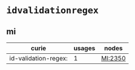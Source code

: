 # `idvalidationregex`

## mi

| curie                |   usages | nodes                                             |
|----------------------|----------|---------------------------------------------------|
| id-validation-regex: |        1 | [MI:2350](http://purl.obolibrary.org/obo/MI_2350) |

